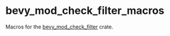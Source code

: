 # bevy_mod_check_filter_macros

Macros for the [bevy_mod_check_filter](https://crates.io/bevy_mod_check_filter)
crate.
